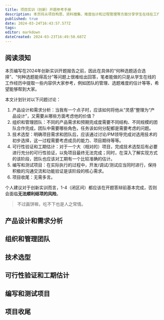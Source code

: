 ```yaml
---
title: 项目实训（创新）开题参考手册
description: 本页将从项目构思、资料搜集、难度估计和过程管理等方面分享学生在线在工作中积累的经验，希望能帮助各位顺利完成开题答辩和后续工作。
published: true
date: 2024-03-24T16:43:57.577Z
tags: 
editor: markdown
dateCreated: 2024-03-23T16:49:50.687Z
---
```


## 阅读须知

本页编写在2024年创新实训开题报告之前，因此在具体的“何种选题适合选择”、“何种选题能得高分”等问题上很难给出回答，笔者能做的只是从学生在线的工作经历中提取一些内容供大家参考，例如团队的管理、选题难度的估计等等，希望能够帮到大家。

本文计划针对以下问题讨论：

1. 产品设计和需求分析：当我有一个点子时，应该如何将他从“灵感”整理为“产品设计”，又需要从哪些方面考虑他的价值？
2. 组织和管理团队：不同的产品需求和预期完成度需要不同结构、不同规模的团队合作完成，团队中需要哪些角色，任务该如何分配都是需要考虑的问题。
3. 技术选型：明确项目需求和团队后，应该通过讨论/PM领导完成对选用技术的初步选择，这一过程需要考虑成员的能力、项目期待等等。
4. 可行性验证和工期估计：对于一个大（相对的）项目，完成技术选型后有必要进行充分的可行性验证，以免项目最终无法完成；同时，在深入了解实现方式的该阶段，团队也应该对工期有一个比较准确的估计。
5. 编写和测试项目：在实际执行的过程中，开发/调试/测试应当同时进行，保持积极的沟通交流和功能验证是该阶段的核心需求。
6. 项目收尾：无需多言。

个人建议对于创新实训而言，1-4（闭区间）都应该在开题答辩前基本完成，否则会面临**无法顺利结项的风险**。

> 不过画饼嘛，吃不下也是人之常情。

## 产品设计和需求分析

## 组织和管理团队

## 技术选型

## 可行性验证和工期估计

## 编写和测试项目

## 项目收尾

